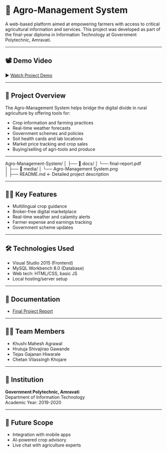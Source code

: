 # 🌾 Agro-Management System

A web-based platform aimed at empowering farmers with access to critical agricultural information and services. This project was developed as part of the final-year diploma in Information Technology at Government Polytechnic, Amravati.

---

## 📽️ Demo Video

▶️ [Watch Project Demo](media/demo-video.mp4)

---

## 📄 Project Overview

The Agro-Management System helps bridge the digital divide in rural agriculture by offering tools for:
- Crop information and farming practices
- Real-time weather forecasts
- Government schemes and policies
- Soil health cards and lab locations
- Market price tracking and crop sales
- Buying/selling of agri-tools and produce

---

Agro-Management-System/
│
├── 📁 docs/
│   └── final-report.pdf   
│
├── 📁 media/
│   └── Agro-Management System.png          
│
├── README.md              ← Detailed project description 


---

## 🧑‍🌾 Key Features
- Multilingual crop guidance
- Broker-free digital marketplace
- Real-time weather and calamity alerts
- Farmer expense and earnings tracking
- Government scheme updates

---

## 🛠️ Technologies Used
- Visual Studio 2015 (Frontend)
- MySQL Workbench 8.0 (Database)
- Web tech: HTML/CSS, basic JS
- Local hosting/server setup

---

## 📁 Documentation
- [Final Project Report](docs/final-report.pdf)

---

## 👨‍💻 Team Members
- Khushi Mahesh Agrawal  
- Hrutuja Shivajirao Gawande  
- Tejas Gajanan Hiwarale  
- Chetan Vilassingh Khojare

---

## 📍 Institution
**Government Polytechnic, Amravati**  
Department of Information Technology  
Academic Year: 2019-2020

---

## 🔮 Future Scope
- Integration with mobile apps
- AI-powered crop advisory
- Live chat with agriculture experts

